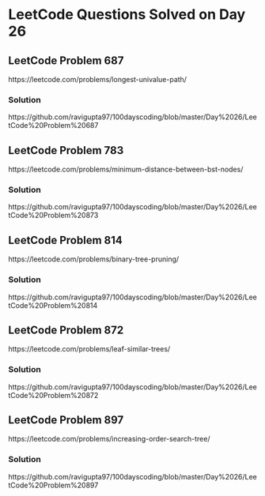 # LeetCode Questions Solved on Day 26

<h2>LeetCode Problem 687</h2>  https://leetcode.com/problems/longest-univalue-path/
<h3>Solution</h3>  https://github.com/ravigupta97/100dayscoding/blob/master/Day%2026/LeetCode%20Problem%20687

<h2>LeetCode Problem 783</h2>  https://leetcode.com/problems/minimum-distance-between-bst-nodes/
<h3>Solution</h3>  https://github.com/ravigupta97/100dayscoding/blob/master/Day%2026/LeetCode%20Problem%20873

<h2>LeetCode Problem 814</h2>  https://leetcode.com/problems/binary-tree-pruning/
<h3>Solution</h3>  https://github.com/ravigupta97/100dayscoding/blob/master/Day%2026/LeetCode%20Problem%20814

<h2>LeetCode Problem 872</h2>  https://leetcode.com/problems/leaf-similar-trees/
<h3>Solution</h3>  https://github.com/ravigupta97/100dayscoding/blob/master/Day%2026/LeetCode%20Problem%20872 

<h2>LeetCode Problem 897</h2>  https://leetcode.com/problems/increasing-order-search-tree/
<h3>Solution</h3>  https://github.com/ravigupta97/100dayscoding/blob/master/Day%2026/LeetCode%20Problem%20897
